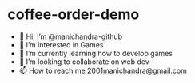 # coffee-order-demo
- 👋 Hi, I’m @manichandra-github
- 👀 I’m interested in Games
- 🌱 I’m currently learning how to develop games
- 💞️ I’m looking to collaborate on web dev
- 📫 How to reach me 2001manichandra@gmail.com
